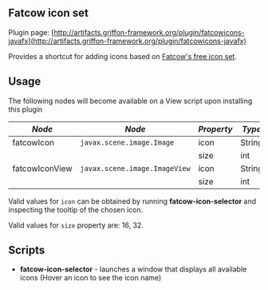 
Fatcow icon set
---------------

Plugin page: [http://artifacts.griffon-framework.org/plugin/fatcowicons-javafx](http://artifacts.griffon-framework.org/plugin/fatcowicons-javafx)


Provides a shortcut for adding icons based on [Fatcow's free icon set][1].

Usage
-----

The following nodes will become available on a View script upon installing this plugin

| *Node*         | *Node*                        | *Property* | *Type* | *Default*   | *Bindable* |
| -------------- | ----------------------------- | ---------- | ------ | ----------- | ---------- |
| fatcowIcon     | `javax.scene.image.Image`     | icon       | String |             | no         |
|                |                               | size       | int    | `16`        | no         |
| fatcowIconView | `javax.scene.image.ImageView` | icon       | String |             | no         |
|                |                               | size       | int    | `16`        | no         |

Valid values for `icon` can be obtained by running **fatcow-icon-selector** and inspecting the tooltip of the chosen icon.

Valid values for `size` property are: 16, 32.

Scripts
-------

 * **fatcow-icon-selector** - launches a window that displays all available icons (Hover an icon to see the icon name)

[1]: http://www.fatcow.com/free-icons

